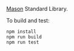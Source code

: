 [Mason](http://mason-lang.org) Standard Library.

To build and test:

	npm install
	npm run build
	npm run test

